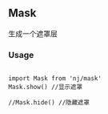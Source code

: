 ## Mask

生成一个遮罩层
 

### Usage
<pre>
<code class="language-javascript">
import Mask from 'nj/mask'
Mask.show() //显示遮罩

//Mask.hide() //隐藏遮罩
</code>
</pre>

